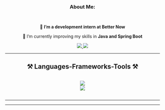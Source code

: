 <h3 align="center">About Me: </h3>

<br/>

<div align="center">
 
 🎯 **I’m a development intern at Better Now**
 
 🌱 I’m currently improving my skills in **Java and Spring Boot**

 </div>
 
<div align="center"> 
  <a href="mailto:lucasgomesmorais58@gmail.com">
    <img src="https://img.shields.io/badge/Gmail-333333?style=for-the-badge&logo=gmail&logoColor=red" />
  </a>
  <a href="https://linkedin.com/in/lucas-gomes-morais-8542b3279" target="_blank">
    <img src="https://img.shields.io/badge/LinkedIn-0077B5?style=for-the-badge&logo=linkedin&logoColor=white" target="_blank" />
  </a>
</div>

 <hr/>
 
<h2 align="center">⚒️ Languages-Frameworks-Tools ⚒️</h2>
<br/>
<div align="center">
    <img src="https://skillicons.dev/icons?i=java,spring,py,php,ts,nextjs,mysql,postgres,gherkin,selenium" /><br>
    <img src="https://skillicons.dev/icons?i=html,css,github,figma,git,gitlab,postman,docker" />
</div>

<br/>
<hr/>

<hr/>
